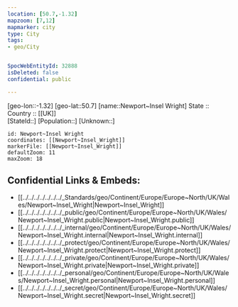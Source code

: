 ```yaml
---
location: [50.7,-1.32] 
mapzoom: [7,12] 
mapmarker: city 
type: City
tags:
- geo/City


SpocWebEntityId: 32888
isDeleted: false
confidential: public

---
```

[geo-lon::-1.32] 
[geo-lat::50.7] 
[name::Newport~Insel Wright] 
State ::  
Country :: [[UK]]  
[StateId::] 
[Population::] 
[Unknown::] 


```leaflet
id: Newport~Insel Wright
coordinates: [[Newport~Insel_Wright]] 
markerFile: [[Newport~Insel_Wright]] 
defaultZoom: 11 
maxZoom: 18
```


## Confidential Links & Embeds: 
- [[../../../../../../../_Standards/geo/Continent/Europe/Europe~North/UK/Wales/Newport~Insel_Wright|Newport~Insel_Wright]] 
- [[../../../../../../../_public/geo/Continent/Europe/Europe~North/UK/Wales/Newport~Insel_Wright.public|Newport~Insel_Wright.public]] 
- [[../../../../../../../_internal/geo/Continent/Europe/Europe~North/UK/Wales/Newport~Insel_Wright.internal|Newport~Insel_Wright.internal]] 
- [[../../../../../../../_protect/geo/Continent/Europe/Europe~North/UK/Wales/Newport~Insel_Wright.protect|Newport~Insel_Wright.protect]] 
- [[../../../../../../../_private/geo/Continent/Europe/Europe~North/UK/Wales/Newport~Insel_Wright.private|Newport~Insel_Wright.private]] 
- [[../../../../../../../_personal/geo/Continent/Europe/Europe~North/UK/Wales/Newport~Insel_Wright.personal|Newport~Insel_Wright.personal]] 
- [[../../../../../../../_secret/geo/Continent/Europe/Europe~North/UK/Wales/Newport~Insel_Wright.secret|Newport~Insel_Wright.secret]] 
